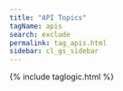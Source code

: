 ```yaml
---
title: "API Topics"
tagName: apis
search: exclude
permalink: tag_apis.html
sidebar: cl_gs_sidebar
---
```

{% include taglogic.html %}